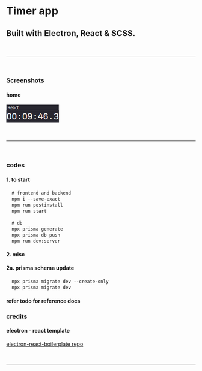 # Timer app

## Built with Electron, React & SCSS.

<br /> <hr /> <br />

### Screenshots

#### home

![home.png](./assets/images/screenshots/home.png)

<br /> <hr /> <br />

### codes

#### 1. to start

```
  # frontend and backend
  npm i --save-exact
  npm run postinstall
  npm run start

  # db
  npx prisma generate
  npx prisma db push
  npm run dev:server

```

#### 2. misc

#### 2a. prisma schema update

```
  npx prisma migrate dev --create-only
  npx prisma migrate dev
```

#### refer todo for reference docs

### credits

#### electron - react template

[electron-react-boilerplate repo](https://github.com/electron-react-boilerplate/electron-react-boilerplate)

<br /> <hr /> <br />
